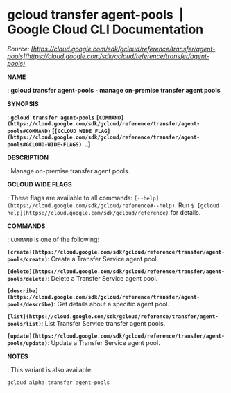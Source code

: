 # gcloud transfer agent-pools  |  Google Cloud CLI Documentation

*Source: [https://cloud.google.com/sdk/gcloud/reference/transfer/agent-pools](https://cloud.google.com/sdk/gcloud/reference/transfer/agent-pools)*

**NAME**

: **gcloud transfer agent-pools - manage on-premise transfer agent pools**

**SYNOPSIS**

: **`gcloud transfer agent-pools` `[COMMAND](https://cloud.google.com/sdk/gcloud/reference/transfer/agent-pools#COMMAND)` [`[GCLOUD_WIDE_FLAG](https://cloud.google.com/sdk/gcloud/reference/transfer/agent-pools#GCLOUD-WIDE-FLAGS) …`]**

**DESCRIPTION**

: Manage on-premise transfer agent pools.

**GCLOUD WIDE FLAGS**

: These flags are available to all commands: `[--help](https://cloud.google.com/sdk/gcloud/reference#--help)`.
Run `$ [gcloud help](https://cloud.google.com/sdk/gcloud/reference)` for details.

**COMMANDS**

: ``COMMAND`` is one of the following:

**`[create](https://cloud.google.com/sdk/gcloud/reference/transfer/agent-pools/create)`**:
Create a Transfer Service agent pool.

**`[delete](https://cloud.google.com/sdk/gcloud/reference/transfer/agent-pools/delete)`**:
Delete a Transfer Service agent pool.

**`[describe](https://cloud.google.com/sdk/gcloud/reference/transfer/agent-pools/describe)`**:
Get details about a specific agent pool.

**`[list](https://cloud.google.com/sdk/gcloud/reference/transfer/agent-pools/list)`**:
List Transfer Service transfer agent pools.

**`[update](https://cloud.google.com/sdk/gcloud/reference/transfer/agent-pools/update)`**:
Update a Transfer Service agent pool.

**NOTES**

: This variant is also available:

```
gcloud alpha transfer agent-pools
```